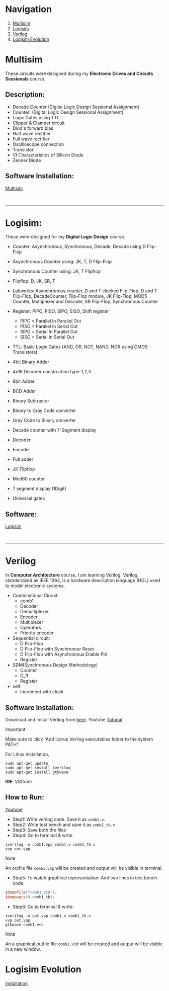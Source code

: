 # Navigation
1. [Multisim](#Multisim)
2. [Logisim](#Logisim)
3. [Verilog](#Verilog)
4. [Logisim Evolution]()

# Multisim
These circuits were designed during my **Electronic Drives and Circuits Sessionals** course.
## Description:
- Decade Counter (Digital Logic Design Sessional Assignment)
- Counter: (Digital Logic Design Sessional Assignment)
- Logic Gates using TTL
- Clipper & Clamper circuit
- Diod's forward bias
- Half wave rectifier
- Full wave rectifier
- Oscilloscope connection
- Transistor
- VI Characteristics of Silicon Diode
- Zenner Diode
## Software Installation:
[Multisim](https://www.ni.com/en/support/downloads/software-products/download.multisim.html?srsltid=AfmBOopgT5CnLHW1L-3T4yTjzEIg2e8oA2W0uIiR0OcU6_kQkyEpZWBh#452133)

<br><hr>
# Logisim:
These were designed for my **Digital Logic Design** course.
- Counter: Asynchronous, Synchronous, Decade, Decade using D Flip-Flop
- Asynchronous Counter using: JK, T, D Flip-Flop
- Synchronous Counter using: JK, T Flipflop
- Flipflop: D, JK, SR, T

- Labworks: Asynchronous counter, D and T clocked Flip-Flop, D and T Flip-Flop, DecadeCounter, Flip-Flop module,
	JK Flip-Flop, MOD5 Counter, Multiplexer and Decoder, SR Flip-Flop, Synchronous Counter

- Register: PIPO, PISO, SIPO, SISO, Shift register
  - PIPO = Parallel In Parallel Out
  - PISO = Parallel In Serial Out
  - SIPO = Serial In Parallel Out
  - SISO = Serial In Serial Out

- TTL: Basic Logic Gates (AND, OR, NOT, NAND, NOR using CMOS Transistors)

- 4bit Binary Adder
- 4x16 Decoder construction type-1,2,3
- 8bit Adder
- BCD Adder
- Binary Subtractor
- Binary to Gray Code converter
- Gray Code to Binary converter
- Decade counter with 7-Segment display
- Decoder
- Encoder
- Full adder

- JK Flipflop
- Mod60 counter
- 7 segment display (1Digit)
- Universal gates
## Software: 
[Logisim](https://sourceforge.net/projects/circuit/)

<br><hr>
# Verilog
In **Computer Architecture** course, I am learning Verilog. Verilog, standardized as IEEE 1364, is a hardware description language (HDL) used to model electronic systems. 
- Combinational Circuit:
	- comb1
  - Decoder
  - Demultiplexer
  - Encoder
  - Multiplexer
  - Operators
  - Priority encoder
- Sequential circuit:
  - D Flip-Flop
  - D Flip-Flop with Synchronour Reset
  - D Flip-Flop with Asynchronous Enable Pin
  - Register
- SDM(Synchronous Design Methodology)
  - Counter
  - D_ff
  - Register
- self:
  - Increment with clock
    
## Software Installation:
Download and Install Verilog from [here](https://bleyer.org/icarus/). Youtube [Tutorial](https://www.youtube.com/watch?v=hg9splN_83Y)
> [!IMPORTANT]
> Make sure to click “Add Icarus Verilog executables folder to the system PATH”.

For Linux installation,

```
sudo apt-get update
sudo apt-get install iverilog
sudo apt-get install gtkwave
```

**IDE**: VSCode <br>

## How to Run:
[Youtube](https://www.youtube.com/watch?v=rwVFDfy2xVI)<br>
- Step1: Write verilog code. Save it as `comb1.v`.
- Step2: Write test bench	and save it as `comb1_tb.v`
- Step3: Save both the files
- Step4: Go to terminal & write
  
```
iverilog -o comb1.vpp comb1.v comb1_tb.v
vvp out.vpp
```

> [!NOTE]
> An outfile file `comb1.vpp` will be created and output will be visible in terminal.

- Step5: To watch graphical representation: Add two lines in test bench code.

```verilog
$dumpfile("comb1.vcd");
$dumpvars(0,comb1_tb);
```

- Step6: Go to terminal & write:

```
iverilog -o out.vpp comb1.v comb1_tb.v
vvp out.vpp
gtkwave comb1.vcd
```

> [!NOTE]
> An a graphical outfile file `comb1.vcd` will be created and output will be visible in a new window.


# Logisim Evolution
[Installation](https://github.com/Tanvir-Mahamood/Computer-Architecture?tab=readme-ov-file#software-to-be-installed)


